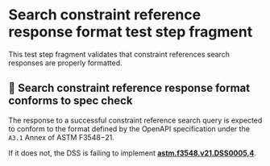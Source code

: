 # Search constraint reference response format test step fragment

This test step fragment validates that constraint references search responses are properly formatted.

## 🛑 Search constraint reference response format conforms to spec check

The response to a successful constraint reference search query is expected to conform to the format defined by the OpenAPI specification under the `A3.1` Annex of ASTM F3548−21.

If it does not, the DSS is failing to implement **[astm.f3548.v21.DSS0005,4](../../../../../../../requirements/astm/f3548/v21.md)**.
